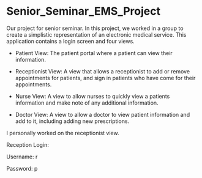 # Senior_Seminar_EMS_Project

Our project for senior seminar. In this project, we worked in a group to create a simplistic representation of an electronic medical service.
This application contains a login screen and four views.


 - Patient View: The patient portal where a patient can view their information.

 - Receptionist View: A view that allows a receptionist to add or remove appointments for patients, and sign in patients who have come for their appointments.

 - Nurse View: A view to allow nurses to quickly view a patients information and make note of any additional information.

 - Doctor View: A view to allow a doctor to view patient information and add to it, including adding new prescriptions.


I personally worked on the receptionist view.

Reception Login:

Username: r

Password: p
